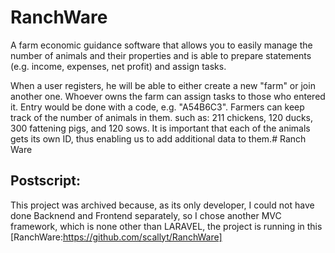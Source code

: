 # RanchWare


A farm economic guidance software that allows you to easily manage the number of animals and their properties and is able to prepare statements (e.g. income, expenses, net profit) and assign tasks.

 When a user registers, he will be able to either create a new "farm" or join another one.  Whoever owns the farm can assign tasks to those who entered it.  Entry would be done with a code, e.g. "A54B6C3".  Farmers can keep track of the number of animals in them.  such as: 211 chickens, 120 ducks, 300 fattening pigs, and 120 sows.  It is important that each of the animals gets its own ID, thus enabling us to add additional data to them.# Ranch Ware
 
## Postscript:
This project was archived because, as its only developer, I could not have done Backnend and Frontend separately, so I chose another MVC framework, which is none other than LARAVEL, the project is running in this [RanchWare:https://github.com/scallyt/RanchWare]
